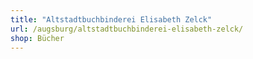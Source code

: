 ```yaml
---
title: "Altstadtbuchbinderei Elisabeth Zelck"
url: /augsburg/altstadtbuchbinderei-elisabeth-zelck/
shop: Bücher
---
```

